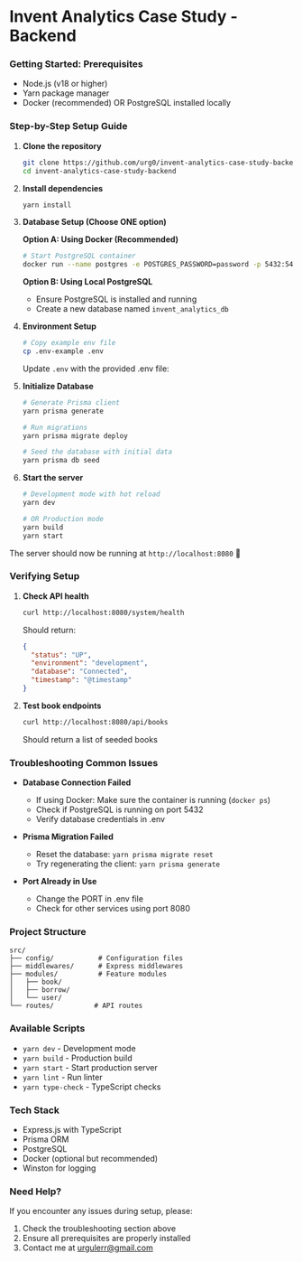 # Invent Analytics Case Study - Backend

### Getting Started: Prerequisites

- Node.js (v18 or higher)
- Yarn package manager
- Docker (recommended) OR PostgreSQL installed locally

### Step-by-Step Setup Guide

1. **Clone the repository**

   ```bash
   git clone https://github.com/urg0/invent-analytics-case-study-backend.git
   cd invent-analytics-case-study-backend
   ```

2. **Install dependencies**

   ```bash
   yarn install
   ```

3. **Database Setup (Choose ONE option)**

   **Option A: Using Docker (Recommended)**

   ```bash
   # Start PostgreSQL container
   docker run --name postgres -e POSTGRES_PASSWORD=password -p 5432:5432 -d postgres
   ```

   **Option B: Using Local PostgreSQL**

   - Ensure PostgreSQL is installed and running
   - Create a new database named `invent_analytics_db`

4. **Environment Setup**

   ```bash
   # Copy example env file
   cp .env-example .env
   ```

   Update `.env` with the provided .env file:

5. **Initialize Database**

   ```bash
   # Generate Prisma client
   yarn prisma generate

   # Run migrations
   yarn prisma migrate deploy

   # Seed the database with initial data
   yarn prisma db seed
   ```

6. **Start the server**

   ```bash
   # Development mode with hot reload
   yarn dev

   # OR Production mode
   yarn build
   yarn start
   ```

The server should now be running at `http://localhost:8080` 🎉

### Verifying Setup

1. **Check API health**

   ```bash
   curl http://localhost:8080/system/health
   ```

   Should return:

   ```json
   {
     "status": "UP",
     "environment": "development",
     "database": "Connected",
     "timestamp": "@timestamp"
   }
   ```

2. **Test book endpoints**
   ```bash
   curl http://localhost:8080/api/books
   ```
   Should return a list of seeded books

### Troubleshooting Common Issues

- **Database Connection Failed**

  - If using Docker: Make sure the container is running (`docker ps`)
  - Check if PostgreSQL is running on port 5432
  - Verify database credentials in .env

- **Prisma Migration Failed**

  - Reset the database: `yarn prisma migrate reset`
  - Try regenerating the client: `yarn prisma generate`

- **Port Already in Use**
  - Change the PORT in .env file
  - Check for other services using port 8080

### Project Structure

```
src/
├── config/           # Configuration files
├── middlewares/      # Express middlewares
├── modules/          # Feature modules
│   ├── book/
│   ├── borrow/
│   └── user/
└── routes/          # API routes
```

### Available Scripts

- `yarn dev` - Development mode
- `yarn build` - Production build
- `yarn start` - Start production server
- `yarn lint` - Run linter
- `yarn type-check` - TypeScript checks

### Tech Stack

- Express.js with TypeScript
- Prisma ORM
- PostgreSQL
- Docker (optional but recommended)
- Winston for logging

### Need Help?

If you encounter any issues during setup, please:

1. Check the troubleshooting section above
2. Ensure all prerequisites are properly installed
3. Contact me at urgulerr@gmail.com
